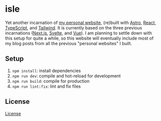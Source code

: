 # isle

Yet another incarnation of [my personal website][laymonage], (re)built with
[Astro][astro], [React][react], [TypeScript][typescript], and
[Tailwind][tailwind]. It is currently based on the three previous incarnations
([Next.js][legacy], [Svelte][nook], and [Vue][apex]). I am planning to settle down with this setup
for quite a while, so this website will eventually include most of my blog
posts from all the previous "personal websites" I built.

## Setup

1. `npm install`: install dependencies
2. `npm run dev`: compile and hot-reload for development
3. `npm run build`: compile for production
4. `npm run lint:fix`: lint and fix files

## License

[License][license]

[laymonage]: https://laymonage.com
[astro]: https://astro.build
[react]: https://reactjs.org
[typescript]: https://typescriptlang.org
[tailwind]: https://tailwindcss.com
[legacy]: https://github.com/laymonage/isle/tree/legacy
[nook]: https://github.com/laymonage/nook
[apex]: https://github.com/laymonage/apex
[license]: LICENSE
